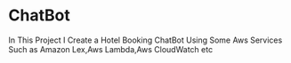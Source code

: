 # ChatBot
In This Project I Create a Hotel Booking ChatBot Using Some Aws Services Such as Amazon Lex,Aws Lambda,Aws CloudWatch etc
